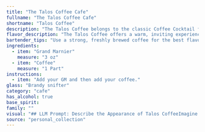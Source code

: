 ```yaml
---
title: "The Talos Coffee Cafe"
fullname: "The Talos Coffee Cafe"
shortname: "Talos Coffee"
description: "The Talos Coffee belongs to the classic Coffee Cocktail family, drawing inspiration from the timeless tradition of pairing coffee with liqueurs. This drink's origins remain shrouded in mystery, but it likely emerged in the 20th century, reflecting the rising popularity of coffee-based cocktails. "
flavor_description: "The Talos Coffee offers a warm, inviting experience. The Grand Marnier's citrus notes intertwine with the rich, roasted coffee aroma, creating a complex and slightly bittersweet profile. The finish lingers with a subtle orange zest and a lingering coffee warmth, leaving you wanting more. "
bartender_tips: "Use a strong, freshly brewed coffee for the best flavor.  Chill the Grand Marnier beforehand to ensure a balanced, refreshing cocktail.  Use a good quality ice and a cocktail shaker for optimal dilution and chilling.  Strain into a chilled coupe glass for a sophisticated presentation.  A splash of orange bitters can add complexity. "
ingredients:
  - item: "Grand Marnier"
    measure: "3 oz"
  - item: "Coffee"
    measure: "1 Part"
instructions:
  - item: "Add your GM and then add your coffee."
glass: "Brandy snifter"
category: "cafe"
has_alcohol: true
base_spirit:
family: ""
visual: "## LLM Prompt: Describe the Appearance of Talos CoffeeImagine a cocktail called Talos Coffee that features **Grand Marnier** and **coffee**. **Describe the appearance of this cocktail in detail, considering:*** **Color:**  What is the overall color of the drink? Is it a deep brown, a rich amber, or something else?  Are there any layers or gradients of color?* **Texture:** Is it a smooth, silky drink? Are there any visible particles or sediments? * **Garnish:** Is there a garnish on top of the drink? If so, what kind and how does it add to the visual appeal?* **Glassware:** What type of glass is the Talos Coffee served in?  Does the glass shape enhance the presentation?**Remember to use descriptive language to evoke the visual experience of the cocktail.** "
source: "personal_collection"
---
```


